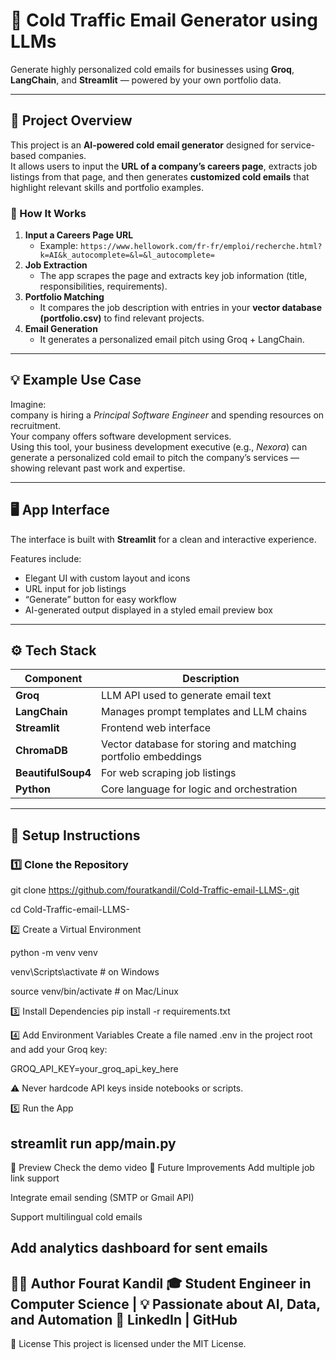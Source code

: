 # 📧 Cold Traffic Email Generator using LLMs  

Generate highly personalized cold emails for businesses using **Groq**, **LangChain**, and **Streamlit** — powered by your own portfolio data.  

---

## 🚀 Project Overview  

This project is an **AI-powered cold email generator** designed for service-based companies.  
It allows users to input the **URL of a company’s careers page**, extracts job listings from that page, and then generates **customized cold emails** that highlight relevant skills and portfolio examples.  

### 🧠 How It Works  
1. **Input a Careers Page URL**  
   - Example: `https://www.hellowork.com/fr-fr/emploi/recherche.html?k=AI&k_autocomplete=&l=&l_autocomplete=`  
2. **Job Extraction**  
   - The app scrapes the page and extracts key job information (title, responsibilities, requirements).  
3. **Portfolio Matching**  
   - It compares the job description with entries in your **vector database (portfolio.csv)** to find relevant projects.  
4. **Email Generation**  
   - It generates a personalized email pitch using Groq + LangChain.  

---

## 💡 Example Use Case  

Imagine:  
company  is hiring a *Principal Software Engineer* and spending resources on recruitment.  
Your company  offers software development services.  
Using this tool, your business development executive (e.g., *Nexora*) can generate a personalized cold email to pitch the company’s services — showing relevant past work and expertise.  

---

## 🖥️ App Interface  

The interface is built with **Streamlit** for a clean and interactive experience.  

Features include:
- Elegant UI with custom layout and icons  
- URL input for job listings  
- “Generate” button for easy workflow  
- AI-generated output displayed in a styled email preview box  

---

## ⚙️ Tech Stack  

| Component | Description |
|------------|-------------|
| **Groq** | LLM API used to generate email text |
| **LangChain** | Manages prompt templates and LLM chains |
| **Streamlit** | Frontend web interface |
| **ChromaDB** | Vector database for storing and matching portfolio embeddings |
| **BeautifulSoup4** | For web scraping job listings |
| **Python** | Core language for logic and orchestration |



---

## 🧠 Setup Instructions  

### 1️⃣ Clone the Repository

git clone https://github.com/fouratkandil/Cold-Traffic-email-LLMS-.git

cd Cold-Traffic-email-LLMS-

2️⃣ Create a Virtual Environment

python -m venv venv

venv\Scripts\activate    # on Windows

source venv/bin/activate # on Mac/Linux

3️⃣ Install Dependencies
pip install -r requirements.txt


4️⃣ Add Environment Variables
Create a file named .env in the project root and add your Groq key:

GROQ_API_KEY=your_groq_api_key_here

⚠️ Never hardcode API keys inside notebooks or scripts.


5️⃣ Run the App

streamlit run app/main.py
---

📸 Preview
Check the demo video 
🧰 Future Improvements
Add multiple job link support

Integrate email sending (SMTP or Gmail API)

Support multilingual cold emails

Add analytics dashboard for sent emails
---
🧑‍💻 Author
Fourat Kandil
🎓 Student Engineer in Computer Science | 💡 Passionate about AI, Data, and Automation
🔗 LinkedIn | GitHub
---
📜 License
This project is licensed under the MIT License.



